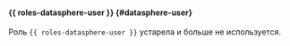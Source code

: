 #### {{ roles-datasphere-user }} {#datasphere-user}

Роль `{{ roles-datasphere-user }}` устарела и больше не используется.
